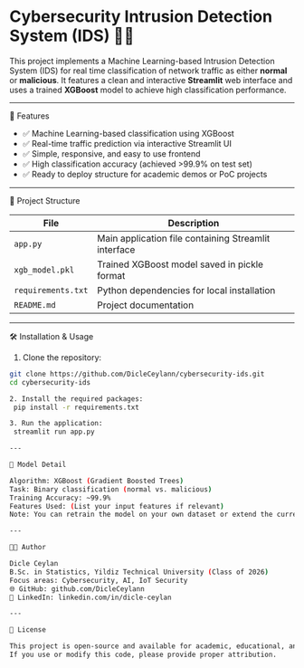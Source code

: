 # Cybersecurity Intrusion Detection System (IDS) 🔐🧠

This project implements a Machine Learning-based Intrusion Detection System (IDS) for real time classification of network traffic as either **normal** or **malicious**. It features a clean and interactive **Streamlit** web interface and uses a trained **XGBoost** model to achieve high classification performance.

---

🚀 Features

- ✅ Machine Learning-based classification using XGBoost
- ✅ Real-time traffic prediction via interactive Streamlit UI
- ✅ Simple, responsive, and easy to use frontend
- ✅ High classification accuracy (achieved >99.9% on test set)
- ✅ Ready to deploy structure for academic demos or PoC projects

---

📁 Project Structure

| File              | Description                                          |
|-------------------|------------------------------------------------------|
| `app.py`          | Main application file containing Streamlit interface |
| `xgb_model.pkl`   | Trained XGBoost model saved in pickle format         |
| `requirements.txt`| Python dependencies for local installation           |
| `README.md`       | Project documentation                                |

---

🛠️ Installation & Usage

1. Clone the repository:
```bash
git clone https://github.com/DicleCeylann/cybersecurity-ids.git
cd cybersecurity-ids

2. Install the required packages:
 pip install -r requirements.txt

3. Run the application:
 streamlit run app.py

---

🧠 Model Detail

Algorithm: XGBoost (Gradient Boosted Trees)
Task: Binary classification (normal vs. malicious)
Training Accuracy: ~99.9%
Features Used: (List your input features if relevant)
Note: You can retrain the model on your own dataset or extend the current pipeline with preprocessing and feature engineering.

---

👩‍💻 Author

Dicle Ceylan
B.Sc. in Statistics, Yildiz Technical University (Class of 2026)
Focus areas: Cybersecurity, AI, IoT Security
🌐 GitHub: github.com/DicleCeylann
💼 LinkedIn: linkedin.com/in/dicle-ceylan

---

📄 License

This project is open-source and available for academic, educational, and research use.
If you use or modify this code, please provide proper attribution.
